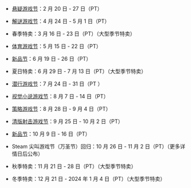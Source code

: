 -   [悬疑游戏节](https://partner.steamgames.com/doc/marketing/upcoming_events/themed_sales/mystery_2023)：2 月 20 日 - 27 日（PT）  
    
-   [解谜游戏节](https://partner.steamgames.com/doc/marketing/upcoming_events/themed_sales/puzzle_2023)：4 月 24 日 - 5 月 1 日（PT）  
    
-   春季特卖：3 月 16 日 - 23 日（PT）（大型季节特卖）  
    
-   [体育游戏节](https://partner.steamgames.com/doc/marketing/upcoming_events/themed_sales/sports_2023)：5 月 15 日 - 22 日（PT）  
    
-   [新品节](https://partner.steamgames.com/doc/marketing/upcoming_events/nextfest/2023jun)：6 月 19 日 - 26 日（PT）  
    
-   夏日特卖：6 月 29 日 - 7 月 13 日（PT）（大型季节特卖）  
    
-   [潜行游戏节](https://partner.steamgames.com/doc/marketing/upcoming_events/themed_sales/stealth_2023)：7 月 24 日 - 31 日（PT ）  
    
-   [视觉小说游戏节](https://partner.steamgames.com/doc/marketing/upcoming_events/themed_sales/vn_2023)：8 月 7 日 - 14 日（PT）  
    
-   [策略游戏节](https://partner.steamgames.com/doc/marketing/upcoming_events/themed_sales/strategy_2023)：8 月 28 日 - 9 月 4 日（PT）  
    
-   [清版射击游戏节](https://partner.steamgames.com/doc/marketing/upcoming_events/themed_sales/SHMUP_2023)：9 月 25 日 - 10 月 2 日（PT）  
    
-   [新品节](https://partner.steamgames.com/doc/marketing/upcoming_events/nextfest/2023oct)：10 月 9 日 - 16 日（PT）  
    
-   Steam 尖叫游戏节（万圣节）回归：10 月 26 日 - 11 月 2 日（PT）（更多详情日后公布）  
    
-   秋季特卖：11 月 21 日 - 28 日（PT）（大型季节特卖）  
    
-   冬季特卖：12 月 21 日 - 2024 年 1 月 4 日（PT）（大型季节特卖）